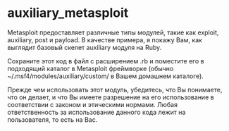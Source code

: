 # auxiliary_metasploit

Metasploit предоставляет различные типы модулей, такие как exploit, auxiliary, post и payload. В качестве примера, я покажу Вам, как выглядит базовый скелет auxiliary модуля на Ruby.

Сохраните этот код в файл с расширением .rb и поместите его в подходящий каталог в Metasploit фреймворке (обычно ~/.msf4/modules/auxiliary/custom/ в Вашем домашнем каталоге).

Прежде чем использовать этот модуль, убедитесь, что Вы понимаете, что он делает, и что Вы имеете разрешение на его использование в соответствии с законом и этическими нормами. Любая ответственность за использование данного кода лежит на пользователя, то есть на Вас.

